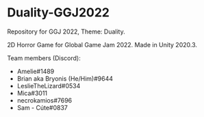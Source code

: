 # Duality-GGJ2022
Repository for GGJ 2022, Theme: Duality.

2D Horror Game for Global Game Jam 2022. Made in Unity 2020.3.

Team members (Discord):
* Amelie#1489
* Brian aka Bryonis (He/Him)#9644
* LeslieTheLizard#0534
* Mica#3011
* necrokamios#7696
* Sam - Cúte#0837
